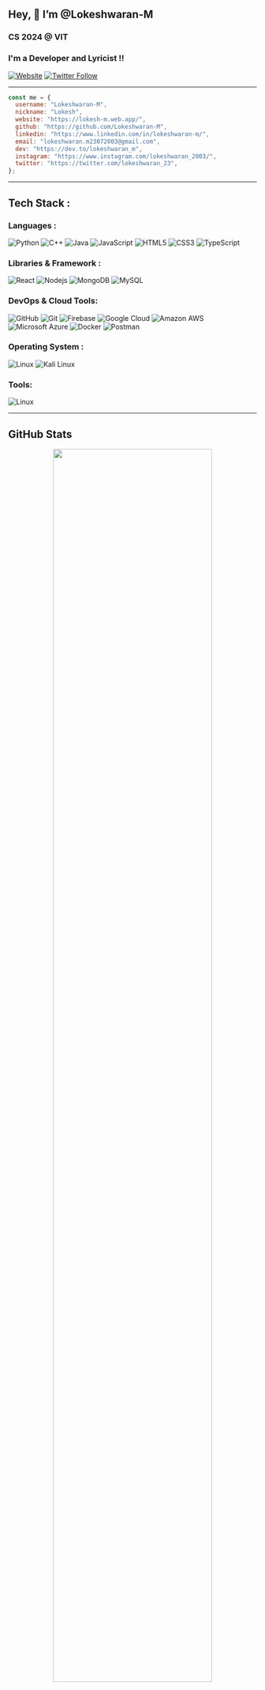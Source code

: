 ## Hey, 👋 I’m @Lokeshwaran-M

### CS 2024 @ VIT

### I'm a Developer and Lyricist !!

[![Website](https://img.shields.io/website?label=lokeshwaran&&style=for-the-badge&url=https://lokesh-m.web.app/)](https://lokesh-m.web.app/)
[![Twitter Follow](https://img.shields.io/twitter/follow/lokeshwaran?color=1DA1F2&logo=twitter&style=for-the-badge)](https://twitter.com/intent/follow?original_referer=https://twitter.com/lokeshwaran_23)

---

```javascript
const me = {
  username: "Lokeshwaran-M",
  nickname: "Lokesh",
  website: "https://lokesh-m.web.app/",
  github: "https://github.com/Lokeshwaran-M",
  linkedin: "https://www.linkedin.com/in/lokeshwaran-m/",
  email: "lokeshwaran.m23072003@gmail.com",
  dev: "https://dev.to/lokeshwaran_m",
  instagram: "https://www.instagram.com/lokeshwaran_2003/",
  twitter: "https://twitter.com/lokeshwaran_23",
};
```

---

## Tech Stack :

### Languages :


![Python](https://img.shields.io/badge/-Python-black?style=flat-square&logo=Python)
![C++](https://img.shields.io/badge/-C++-black?style=flat-square&logo=c&logoColor=blue)
![Java](https://img.shields.io/badge/-java-black?style=flat-square&logo=openjdk&logoColor=blue)
![JavaScript](https://img.shields.io/badge/-JavaScript-black?style=flat-square&logo=javascript)
![HTML5](https://img.shields.io/badge/-HTML5-black?style=flat-square&logo=html5&logoColor=red)
![CSS3](https://img.shields.io/badge/-CSS3-black?style=flat-square&logo=css3&logoColor=blue)
![TypeScript](https://img.shields.io/badge/-TypeScript-black?style=flat-square&logo=typescript)


### Libraries & Framework :


![React](https://img.shields.io/badge/-React-black?style=flat-square&logo=react)
![Nodejs](https://img.shields.io/badge/-Nodejs-black?style=flat-square&logo=Node.js)
![MongoDB](https://img.shields.io/badge/-MongoDB-black?style=flat-square&logo=mongodb)
![MySQL](https://img.shields.io/badge/-MySQL-black?style=flat-square&logo=mysql&logoColor=yellow)


### DevOps & Cloud Tools:

![GitHub](https://img.shields.io/badge/-GitHub-black?style=flat-square&logo=github)
![Git](https://img.shields.io/badge/-Git-black?style=flat-square&logo=git)
![Firebase](https://img.shields.io/badge/-Firebase-black?style=flat-square&logo=firebase)
![Google Cloud](https://img.shields.io/badge/Google%20Cloud-black?style=flat-square&logo=google-cloud)
![Amazon AWS](https://img.shields.io/badge/Amazon%20AWS-black?style=flat-square&logo=amazon-aws&logoColor=yellow)
![Microsoft Azure](https://img.shields.io/badge/Microsoft%20Azure-black?style=flat-square&logo=microsoft-azure&logoColor=232F7E)
![Docker](https://img.shields.io/badge/-Docker-black?style=flat-square&logo=docker)
![Postman](https://img.shields.io/badge/Postman-black?logo=postman&logoColor=FF6C37)


### Operating System :

![Linux](https://img.shields.io/badge/Linux-black?style=flat-square&logo=linux&logoColor=yellow)
![Kali Linux](https://img.shields.io/badge/Kali%20Linux-black?style=flat-square&logo=kalilinux&logoColor=blue)


### Tools:

![Linux](https://img.shields.io/badge/VScode-black?style=flat-square&logo=visualstudiocode&logoColor=blue)


---

## GitHub Stats


 
 <div align="center">
	<div>
   <img width="80%" src="https://github-readme-stats.vercel.app/api?username=Lokeshwaran-M&show_icons=true&theme=tokyonight" />
  </div>
  <div>
  <img width="80%" src="https://github-readme-streak-stats.herokuapp.com/?user=Lokeshwaran-M&theme=tokyonight" />
  </div>
    <div>
  <img width="80%" height ="80%" src="https://github-readme-stats.vercel.app/api/top-langs?username=Lokeshwaran-M&theme=tokyonight" />
  </div>
</div>


<!-- ![Visitors](https://visitor-badge.laobi.icu/badge?page_id=Lokeshwaran-M) -->

[website]: https://lokesh-m.web.app/
[twitter]: https://twitter.com/lokeshwaran_23
[linkedin]: https://www.linkedin.com/in/lokeshwaran-m/
